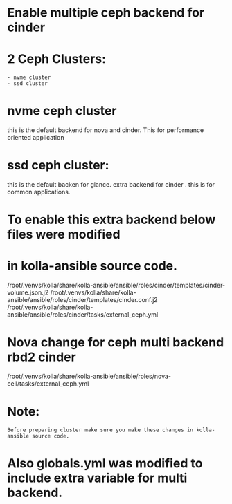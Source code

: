 # Enable multiple ceph backend for cinder

# 2 Ceph Clusters:
    - nvme cluster
    - ssd cluster

# nvme ceph cluster
this is the default backend for nova and cinder.
This for performance oriented application

# ssd ceph cluster:
this is the default backen for glance.
extra backend for cinder .
this is for common applications.

# To enable this extra backend below files were modified
# in kolla-ansible source code.

/root/.venvs/kolla/share/kolla-ansible/ansible/roles/cinder/templates/cinder-volume.json.j2
/root/.venvs/kolla/share/kolla-ansible/ansible/roles/cinder/templates/cinder.conf.j2
/root/.venvs/kolla/share/kolla-ansible/ansible/roles/cinder/tasks/external_ceph.yml

# Nova change for ceph multi backend rbd2 cinder
/root/.venvs/kolla/share/kolla-ansible/ansible/roles/nova-cell/tasks/external_ceph.yml

# Note:
```Before preparing cluster make sure you make these changes in kolla-ansible source code.```

# Also globals.yml was modified to include extra variable for multi backend.
